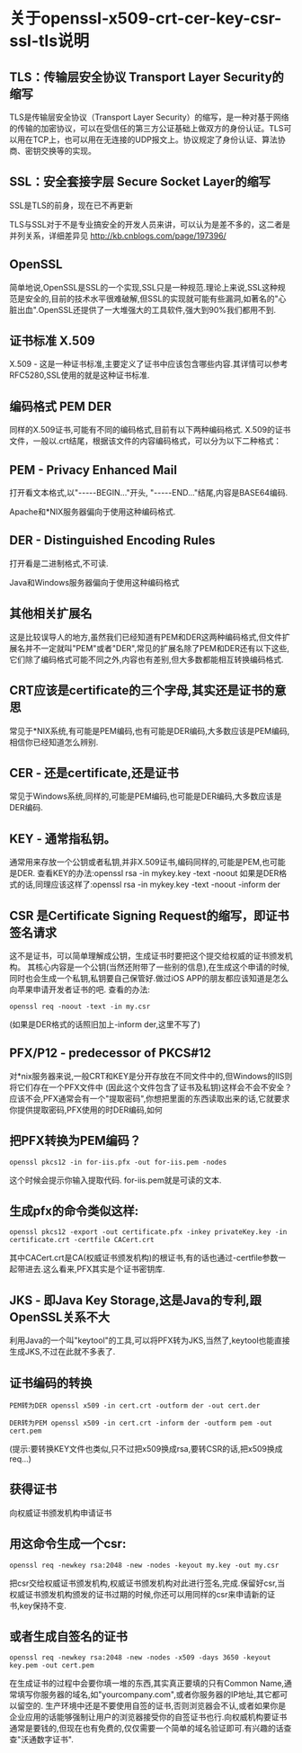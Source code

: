 # 关于openssl-x509-crt-cer-key-csr-ssl-tls说明 

## TLS：传输层安全协议 Transport Layer Security的缩写

TLS是传输层安全协议（Transport Layer Security）的缩写，是一种对基于网络的传输的加密协议，可以在受信任的第三方公证基础上做双方的身份认证。TLS可以用在TCP上，也可以用在无连接的UDP报文上。协议规定了身份认证、算法协商、密钥交换等的实现。

## SSL：安全套接字层 Secure Socket Layer的缩写
SSL是TLS的前身，现在已不再更新

TLS与SSL对于不是专业搞安全的开发人员来讲，可以认为是差不多的，这二者是并列关系，详细差异见 http://kb.cnblogs.com/page/197396/

## OpenSSL 
简单地说,OpenSSL是SSL的一个实现,SSL只是一种规范.理论上来说,SSL这种规范是安全的,目前的技术水平很难破解,但SSL的实现就可能有些漏洞,如著名的"心脏出血".OpenSSL还提供了一大堆强大的工具软件,强大到90%我们都用不到.

## 证书标准 X.509
X.509 - 这是一种证书标准,主要定义了证书中应该包含哪些内容.其详情可以参考RFC5280,SSL使用的就是这种证书标准.


## 编码格式 PEM DER
同样的X.509证书,可能有不同的编码格式,目前有以下两种编码格式.
X.509的证书文件，一般以.crt结尾，根据该文件的内容编码格式，可以分为以下二种格式：

## PEM - Privacy Enhanced Mail
打开看文本格式,以"-----BEGIN..."开头, "-----END..."结尾,内容是BASE64编码.

Apache和*NIX服务器偏向于使用这种编码格式.

## DER - Distinguished Encoding Rules
打开看是二进制格式,不可读.

Java和Windows服务器偏向于使用这种编码格式


## 其他相关扩展名
这是比较误导人的地方,虽然我们已经知道有PEM和DER这两种编码格式,但文件扩展名并不一定就叫"PEM"或者"DER",常见的扩展名除了PEM和DER还有以下这些,它们除了编码格式可能不同之外,内容也有差别,但大多数都能相互转换编码格式.

## CRT应该是certificate的三个字母,其实还是证书的意思
常见于*NIX系统,有可能是PEM编码,也有可能是DER编码,大多数应该是PEM编码,相信你已经知道怎么辨别.

## CER - 还是certificate,还是证书
常见于Windows系统,同样的,可能是PEM编码,也可能是DER编码,大多数应该是DER编码.

## KEY - 通常指私钥。
通常用来存放一个公钥或者私钥,并非X.509证书,编码同样的,可能是PEM,也可能是DER.
查看KEY的办法:openssl rsa -in mykey.key -text -noout
如果是DER格式的话,同理应该这样了:openssl rsa -in mykey.key -text -noout -inform der

## CSR 是Certificate Signing Request的缩写，即证书签名请求
这不是证书，可以简单理解成公钥，生成证书时要把这个提交给权威的证书颁发机构。
其核心内容是一个公钥(当然还附带了一些别的信息),在生成这个申请的时候,同时也会生成一个私钥,私钥要自己保管好.做过iOS APP的朋友都应该知道是怎么向苹果申请开发者证书的吧.
查看的办法:
```
openssl req -noout -text -in my.csr
```
 (如果是DER格式的话照旧加上-inform der,这里不写了)


## PFX/P12 - predecessor of PKCS#12
对*nix服务器来说,一般CRT和KEY是分开存放在不同文件中的,但Windows的IIS则将它们存在一个PFX文件中
(因此这个文件包含了证书及私钥)这样会不会不安全？应该不会,PFX通常会有一个"提取密码",你想把里面的东西读取出来的话,它就要求你提供提取密码,PFX使用的时DER编码,如何

## 把PFX转换为PEM编码？
```
openssl pkcs12 -in for-iis.pfx -out for-iis.pem -nodes
```
这个时候会提示你输入提取代码. for-iis.pem就是可读的文本.
## 生成pfx的命令类似这样:
```
openssl pkcs12 -export -out certificate.pfx -inkey privateKey.key -in certificate.crt -certfile CACert.crt
```
其中CACert.crt是CA(权威证书颁发机构)的根证书,有的话也通过-certfile参数一起带进去.这么看来,PFX其实是个证书密钥库.

## JKS - 即Java Key Storage,这是Java的专利,跟OpenSSL关系不大
利用Java的一个叫"keytool"的工具,可以将PFX转为JKS,当然了,keytool也能直接生成JKS,不过在此就不多表了.


## 证书编码的转换
```
PEM转为DER openssl x509 -in cert.crt -outform der -out cert.der

DER转为PEM openssl x509 -in cert.crt -inform der -outform pem -out cert.pem
```
(提示:要转换KEY文件也类似,只不过把x509换成rsa,要转CSR的话,把x509换成req...)


## 获得证书
向权威证书颁发机构申请证书

## 用这命令生成一个csr: 
```
openssl req -newkey rsa:2048 -new -nodes -keyout my.key -out my.csr
```
把csr交给权威证书颁发机构,权威证书颁发机构对此进行签名,完成.保留好csr,当权威证书颁发机构颁发的证书过期的时候,你还可以用同样的csr来申请新的证书,key保持不变.

## 或者生成自签名的证书
```
openssl req -newkey rsa:2048 -new -nodes -x509 -days 3650 -keyout key.pem -out cert.pem
```
在生成证书的过程中会要你填一堆的东西,其实真正要填的只有Common Name,通常填写你服务器的域名,如"yourcompany.com",或者你服务器的IP地址,其它都可以留空的.
生产环境中还是不要使用自签的证书,否则浏览器会不认,或者如果你是企业应用的话能够强制让用户的浏览器接受你的自签证书也行.向权威机构要证书通常是要钱的,但现在也有免费的,仅仅需要一个简单的域名验证即可.有兴趣的话查查"沃通数字证书".

